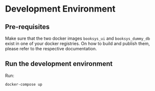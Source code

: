 # Development Environment

## Pre-requisites
Make sure that the two docker images `booksys_ui` and `booksys_dummy_db` exist in one of your docker registries. On how to build and publish them, please refer to the respective documentation.

## Run the development environment
Run:
```
docker-compose up
```